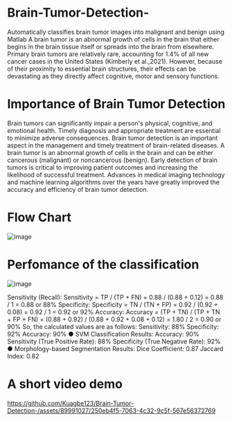 # Brain-Tumor-Detection-
Automatically classifies brain tumor images into malignant and benign using Matlab
A brain tumor is an abnormal growth of cells in the brain that either begins in the brain tissue
itself or spreads into the brain from elsewhere. Primary brain tumors are relatively rare,
accounting for 1.4% of all new cancer cases in the United States (Kimberly et al.,2021).
However, because of their proximity to essential brain structures, their effects can be devastating
as they directly affect cognitive, motor and sensory functions.

# Importance of Brain Tumor Detection
Brain tumors can significantly impair a person's physical, cognitive, and emotional health.
Timely diagnosis and appropriate treatment are essential to minimize adverse consequences.
Brain tumor detection is an important aspect in the management and timely treatment of
brain-related diseases.
A brain tumor is an abnormal growth of cells in the brain and can be either cancerous
(malignant) or noncancerous (benign). Early detection of brain tumors is critical to improving
patient outcomes and increasing the likelihood of successful treatment. Advances in medical
imaging technology and machine learning algorithms over the years have greatly improved the
accuracy and efficiency of brain tumor detection.

# Flow Chart 
![image](https://github.com/Kuagbe123/Brain-Tumor-Detection-/assets/89991027/b4885485-eb35-4700-89c8-9e48983ea01c)

# Perfomance of the classification
![image](https://github.com/Kuagbe123/Brain-Tumor-Detection-/assets/89991027/98d7bc02-0eb9-49b0-b37f-54854f64b4f4)

Sensitivity (Recall):
Sensitivity = TP / (TP + FN) = 0.88 / (0.88 + 0.12) = 0.88 / 1 = 0.88 or 88%
Specificity:
Specificity = TN / (TN + FP) = 0.92 / (0.92 + 0.08) = 0.92 / 1 = 0.92 or 92%
Accuracy:
Accuracy = (TP + TN) / (TP + TN + FP + FN) = (0.88 + 0.92) / (0.88 + 0.92 + 0.08 + 0.12) =
1.80 / 2 = 0.90 or 90%
So, the calculated values are as follows:
Sensitivity: 88%
Specificity: 92%
Accuracy: 90%
● SVM Classification Results:
Accuracy: 90%
Sensitivity (True Positive Rate): 88%
Specificity (True Negative Rate): 92%
● Morphology-based Segmentation Results:
Dice Coefficient: 0.87
Jaccard Index: 0.82

# A short video demo
https://github.com/Kuagbe123/Brain-Tumor-Detection-/assets/89991027/250eb4f5-7063-4c32-9c5f-567e56372769






